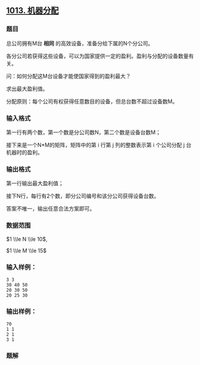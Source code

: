 ## [1013\. 机器分配](https://www.acwing.com/problem/content/1015/)

### 题目

总公司拥有M台 **相同** 的高效设备，准备分给下属的N个分公司。

各分公司若获得这些设备，可以为国家提供一定的盈利。盈利与分配的设备数量有关。

问：如何分配这M台设备才能使国家得到的盈利最大？

求出最大盈利值。

分配原则：每个公司有权获得任意数目的设备，但总台数不超过设备数M。

### 输入格式

第一行有两个数，第一个数是分公司数N，第二个数是设备台数M；

接下来是一个N\*M的矩阵，矩阵中的第 i 行第 j 列的整数表示第 i 个公司分配 j 台机器时的盈利。

### 输出格式

第一行输出最大盈利值；

接下N行，每行有2个数，即分公司编号和该分公司获得设备台数。

答案不唯一，输出任意合法方案即可。

### 数据范围

$1 \\le N \\le 10$,

$1 \\le M \\le 15$

### 输入样例：

```
3 3
30 40 50
20 30 50
20 25 30
```

### 输出样例：

```
70
1 1
2 1
3 1
```

### 题解

